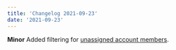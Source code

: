 ```yaml
---
title: 'Changelog 2021-09-23'
date: '2021-09-23'
---
```

**Minor** Added filtering for [unassigned account members](/docs/commerce-cloud/accounts/using-account-membership-api/get-all-unassigned-account-members).
